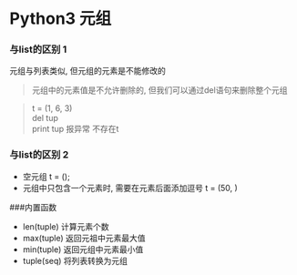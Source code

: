# Python3 元组

### 与list的区别 1
 元组与列表类似, 但元组的元素是不能修改的
>元组中的元素值是不允许删除的, 但我们可以通过del语句来删除整个元组

>t = (1, 6, 3)  
>del tup  
>print tup 报异常 不存在t


### 与list的区别 2
* 空元组 t = ();
* 元组中只包含一个元素时, 需要在元素后面添加逗号 t = (50, )


###内置函数

* len(tuple) 计算元素个数
* max(tuple) 返回元祖中元素最大值
* min(tuple) 返回元组中元素最小值
* tuple(seq) 将列表转换为元组